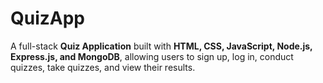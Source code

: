 # QuizApp
A full-stack **Quiz Application** built with **HTML, CSS, JavaScript, Node.js, Express.js, and MongoDB**, allowing users to sign up, log in, conduct quizzes, take quizzes, and view their results.
